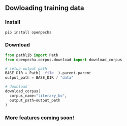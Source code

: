 
## Dowloading training data

### Install

```bash
pip install openpecha
```

### Download
```python
from pathlib import Path
from openpecha.corpus.download import download_corpus

# setup output path
BASE_DIR = Path(__file__).parent.parent
output_path = BASE_DIR / "data"

# download
download_corpus(
  corpus_name="literary_bo",
  output_path=output_path
)
```

### More features coming soon!
